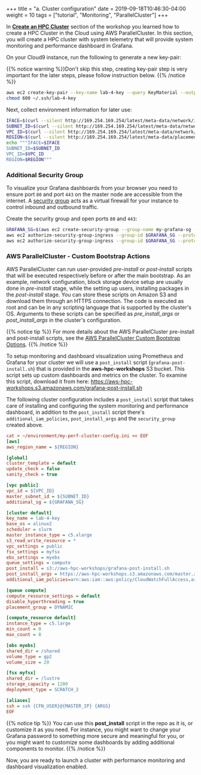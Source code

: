 +++
title = "a. Cluster configuration"
date = 2019-09-18T10:46:30-04:00
weight = 10
tags = ["tutorial", "Monitoring", "ParallelCluster"]
+++

In [**Create an HPC Cluster**](/03-hpc-aws-parallelcluster-workshop.html) section of the workshop you learned how to create a HPC Cluster in the Cloud using AWS ParallelCluster. In this section, you will create a HPC cluster with system telemetry that will provide system monitoring and performance dashboard in Grafana.

On your Cloud9 instance, run the following to generate a new key-pair:

{{% notice warning %}}Don't skip this step, creating key-pair step is very important for the later steps, please follow instruction below.
{{% /notice %}}

```bash
aws ec2 create-key-pair --key-name lab-4-key --query KeyMaterial --output text > ~/.ssh/lab-4-key
chmod 600 ~/.ssh/lab-4-key
```

Next, collect environment information for later use:

```bash
IFACE=$(curl --silent http://169.254.169.254/latest/meta-data/network/interfaces/macs/)
SUBNET_ID=$(curl --silent http://169.254.169.254/latest/meta-data/network/interfaces/macs/${IFACE}/subnet-id)
VPC_ID=$(curl --silent http://169.254.169.254/latest/meta-data/network/interfaces/macs/${IFACE}/vpc-id)
REGION=$(curl --silent http://169.254.169.254/latest/meta-data/placement/availability-zone | sed 's/[a-z]$//')
echo """IFACE=$IFACE
SUBNET_ID=$SUBNET_ID
VPC_ID=$VPC_ID
REGION=$REGION"""
```

### Additional Security Group

To visualize your Grafana dashboards from your browser you need to ensure port `80` and port `443` on the master node are accessible from the internet. A [security group](https://docs.aws.amazon.com/vpc/latest/userguide/VPC_SecurityGroups.html) acts as a virtual firewall for your instance to control inbound and outbound traffic.

Create the security group and open ports `80` and `443`:

```bash
GRAFANA_SG=$(aws ec2 create-security-group --group-name my-grafana-sg --description "Open Grafana dashboard ports" --vpc-id $VPC_ID --output text)
aws ec2 authorize-security-group-ingress --group-id $GRAFANA_SG --protocol tcp --port 443 --cidr 0.0.0.0/0
aws ec2 authorize-security-group-ingress --group-id $GRAFANA_SG --protocol tcp --port 80 --cidr 0.0.0.0/0
```

### AWS ParallelCluster - Custom Bootstrap Actions

AWS ParallelCluster can run user-provided *pre-install* or *post-install* scripts that will be executed respectively before or after the main bootstrap. As an example, network configuration, block storage device setup are usually done in *pre-install* stage, while the setting up users, installing packages in the *post-install* stage. You can store these scripts on Amazon S3 and download them through an HTTPS connection. The code is executed as root and can be in any scripting language that is supported by the cluster's OS. Arguments to these scripts can be specified as *pre_install_args* or *post_install_args* in the cluster's configuration.

{{% notice tip %}}
For more details about the AWS ParallelCluster pre-install and post-install scripts, see the [AWS ParallelCluster Custom Bootstrap Options](https://docs.aws.amazon.com/parallelcluster/latest/ug/pre_post_install.html).
{{% /notice %}}

To setup monitoring and dashboard visualization using Prometheus and Grafana for your cluster we will use a `post_install` script (`grafana-post-install.sh`) that is provided in the **aws-hpc-workshops** S3 bucket. This script sets up custom dashboards and metrics on the cluster. To examine this script, download it from here: https://aws-hpc-workshops.s3.amazonaws.com/grafana-post-install.sh

The following cluster configuration includes a `post_install` script that takes care of installing and configuring the system monitoring and performance dashboard, in addition to the `post_install` script there's `additional_iam_policies`, `post_install_args` and the `security_group` created above. 

```ini
cat > ~/environment/my-perf-cluster-config.ini << EOF
[aws]
aws_region_name = ${REGION}

[global]
cluster_template = default
update_check = false
sanity_check = true

[vpc public]
vpc_id = ${VPC_ID}
master_subnet_id = ${SUBNET_ID}
additional_sg = ${GRAFANA_SG}

[cluster default]
key_name = lab-4-key
base_os = alinux2
scheduler = slurm
master_instance_type = c5.xlarge
s3_read_write_resource = *
vpc_settings = public
fsx_settings = myfsx
ebs_settings = myebs
queue_settings = compute
post_install = s3://aws-hpc-workshops/grafana-post-install.sh
post_install_args = https://aws-hpc-workshops.s3.amazonaws.com/master.zip
additional_iam_policies=arn:aws:iam::aws:policy/CloudWatchFullAccess,arn:aws:iam::aws:policy/AWSPriceListServiceFullAccess,arn:aws:iam::aws:policy/AmazonSSMFullAccess,arn:aws:iam::aws:policy/AWSCloudFormationReadOnlyAccess

[queue compute]
compute_resource_settings = default
disable_hyperthreading = true
placement_group = DYNAMIC

[compute_resource default]
instance_type = c5.large
min_count = 0
max_count = 8

[ebs myebs]
shared_dir = /shared
volume_type = gp2
volume_size = 20

[fsx myfsx]
shared_dir = /lustre
storage_capacity = 1200
deployment_type = SCRATCH_2

[aliases]
ssh = ssh {CFN_USER}@{MASTER_IP} {ARGS}
EOF
```

{{% notice tip %}}
You can use this **post_install** script in the repo as it is, or customize it as you need. For instance, you might want to change your Grafana password to something more secure and meaningful for you, or you might want to customize some dashboards by adding additional components to monitor.
{{% /notice %}}

Now, you are ready to launch a cluster with performance monitoring and dashboard visualization enabled.
